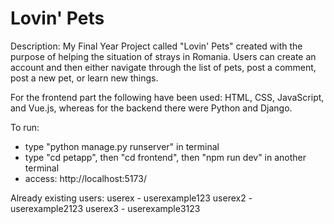 # Lovin' Pets
Description:
My Final Year Project called "Lovin' Pets" created with the purpose of helping the situation of strays in Romania. 
Users can create an account and then either navigate through the list of pets, post a comment, post a new pet, or learn new things.

For the frontend part the following have been used: HTML, CSS, JavaScript, and Vue.js, whereas for the backend there were Python and Django.

To run:
- type "python manage.py runserver" in terminal
- type "cd petapp", then "cd frontend", then "npm run dev" in another terminal
- access: http://localhost:5173/

Already existing users:
userex - userexample123
userex2 - userexample2123
userex3 - userexample3123
